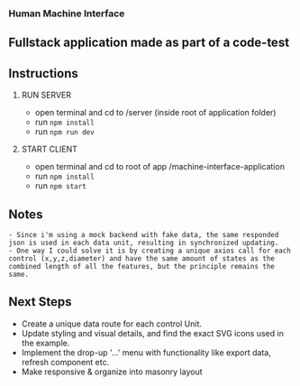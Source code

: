 ### Human Machine Interface

## Fullstack application made as part of a code-test

## Instructions

1. RUN SERVER

   - open terminal and cd to /server (inside root of application folder)
   - run `npm install`
   - run `npm run dev`

2. START CLIENT

   - open terminal and cd to root of app /machine-interface-application
   - run `npm install`
   - run `npm start`

## Notes

    - Since i'm using a mock backend with fake data, the same responded json is used in each data unit, resulting in synchronized updating.
    - One way I could solve it is by creating a unique axios call for each control (x,y,z,diameter) and have the same amount of states as the combined length of all the features, but the principle remains the same.

## Next Steps

- Create a unique data route for each control Unit.
- Update styling and visual details, and find the exact SVG icons used in the example.
- Implement the drop-up '...' menu with functionality like export data, refresh component etc.
- Make responsive & organize into masonry layout
